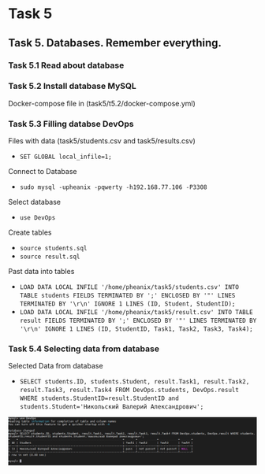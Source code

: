 # Task 5

## Task 5. Databases. Remember everything.

### Task 5.1 Read about database

### Task 5.2 Install database MySQL

Docker-compose file in (task5/t5.2/docker-compose.yml)

### Task 5.3 Filling databse DevOps

Files with data (task5/students.csv and task5/results.csv)



- `SET GLOBAL local_infile=1;`

Connect to Database

- `sudo mysql -upheanix -pqwerty -h192.168.77.106 -P3308`

Select database

- `use DevOps`

Create tables

- `source students.sql`
- `source result.sql`

Past data into tables
- `LOAD DATA LOCAL INFILE '/home/pheanix/task5/students.csv' INTO TABLE students FIELDS TERMINATED BY ';' ENCLOSED BY '"' LINES TERMINATED BY '\r\n' IGNORE 1 LINES (ID, Student, StudentID);`
- `LOAD DATA LOCAL INFILE '/home/pheanix/task5/result.csv' INTO TABLE result FIELDS TERMINATED BY ';' ENCLOSED BY '"' LINES TERMINATED BY '\r\n' IGNORE 1 LINES (ID, StudentID, Task1, Task2, Task3, Task4);`


### Task 5.4 Selecting data from database

Selected Data from database

- `SELECT students.ID, students.Student, result.Task1, result.Task2, result.Task3, result.Task4 FROM DevOps.students, DevOps.result WHERE students.StudentID=result.StudentID and students.Student='Никольский Валерий Александрович';`

![mysql_query.png](https://github.com/Pheanixs/DevOps_Feb2021/blob/master/task5/images/mysql_query.png)
